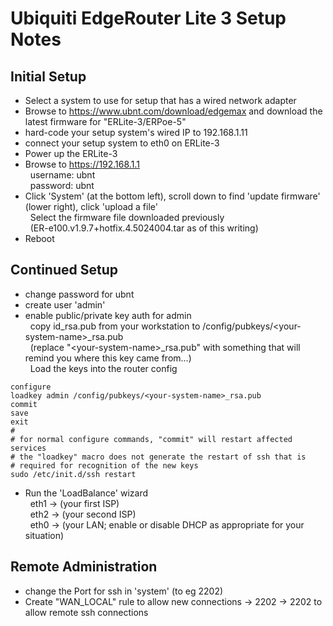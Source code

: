 # Ubiquiti EdgeRouter Lite 3 Setup Notes

## Initial Setup
* Select a system to use for setup that has a wired network adapter
* Browse to https://www.ubnt.com/download/edgemax and download the latest firmware for "ERLite-3/ERPoe-5"
* hard-code your setup system's wired IP to 192.168.1.11
* connect your setup system to eth0 on ERLite-3
* Power up the ERLite-3
* Browse to https://192.168.1.1
<br>&nbsp; username: ubnt
<br>&nbsp; password: ubnt
* Click 'System' (at the bottom left), scroll down to find 'update firmware' (lower right), click 'upload a file'
<br>&nbsp; Select the firmware file downloaded previously 
<br>&nbsp; (ER-e100.v1.9.7+hotfix.4.5024004.tar as of this writing)
* Reboot

## Continued Setup
* change password for ubnt
* create user 'admin'
* enable public/private key auth for admin
<br>&nbsp; copy id_rsa.pub from your workstation to /config/pubkeys/\<your-system-name\>_rsa.pub
<br>&nbsp; (replace "\<your-system-name\>_rsa.pub" with something that will remind you where this key came from...)
<br>&nbsp; Load the keys into the router config
```
configure
loadkey admin /config/pubkeys/<your-system-name>_rsa.pub
commit
save
exit
#
# for normal configure commands, "commit" will restart affected services
# the "loadkey" macro does not generate the restart of ssh that is
# required for recognition of the new keys
sudo /etc/init.d/ssh restart
```
* Run the 'LoadBalance' wizard
<br>&nbsp; eth1 ->  (your first ISP)
<br>&nbsp; eth2 ->  (your second ISP)
<br>&nbsp; eth0 ->  (your LAN; enable or disable DHCP as appropriate for your situation)

## Remote Administration
* change the Port for ssh in 'system' (to eg 2202)
* Create "WAN_LOCAL" rule to allow new connections -> 2202 -> 2202 to allow remote ssh connections
